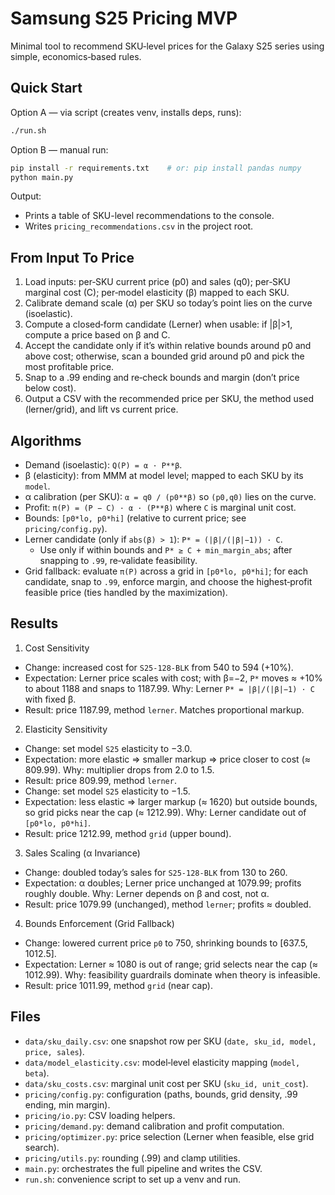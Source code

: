 # Samsung S25 Pricing MVP

Minimal tool to recommend SKU‑level prices for the Galaxy S25 series using simple, economics‑based rules.

## Quick Start

Option A — via script (creates venv, installs deps, runs):
```bash
./run.sh
```

Option B — manual run:
```bash
pip install -r requirements.txt    # or: pip install pandas numpy
python main.py
```

Output:
- Prints a table of SKU-level recommendations to the console.
- Writes `pricing_recommendations.csv` in the project root.

## From Input To Price
1) Load inputs: per‑SKU current price (p0) and sales (q0); per‑SKU marginal cost (C); per‑model elasticity (β) mapped to each SKU.
2) Calibrate demand scale (α) per SKU so today’s point lies on the curve (isoelastic).
3) Compute a closed‑form candidate (Lerner) when usable: if |β|>1, compute a price based on β and C.
4) Accept the candidate only if it’s within relative bounds around p0 and above cost; otherwise, scan a bounded grid around p0 and pick the most profitable price.
5) Snap to a .99 ending and re‑check bounds and margin (don’t price below cost).
6) Output a CSV with the recommended price per SKU, the method used (lerner/grid), and lift vs current price.

## Algorithms
- Demand (isoelastic): `Q(P) = α · P**β`.
- β (elasticity): from MMM at model level; mapped to each SKU by its `model`.
- α calibration (per SKU): `α = q0 / (p0**β)` so `(p0,q0)` lies on the curve.
- Profit: `π(P) = (P − C) · α · (P**β)` where `C` is marginal unit cost.
- Bounds: `[p0*lo, p0*hi]` (relative to current price; see `pricing/config.py`).
- Lerner candidate (only if `abs(β) > 1`): `P* = (|β|/(|β|−1)) · C`.
  - Use only if within bounds and `P* ≥ C + min_margin_abs`; after snapping to `.99`, re‑validate feasibility.
- Grid fallback: evaluate `π(P)` across a grid in `[p0*lo, p0*hi]`; for each candidate, snap to `.99`, enforce margin, and choose the highest‑profit feasible price (ties handled by the maximization).

## Results
1) Cost Sensitivity
- Change: increased cost for `S25-128-BLK` from 540 to 594 (+10%).
- Expectation: Lerner price scales with cost; with β=−2, `P*` moves ≈ +10% to about 1188 and snaps to 1187.99. Why: Lerner `P* = |β|/(|β|−1) · C` with fixed β.
- Result: price 1187.99, method `lerner`. Matches proportional markup.

2) Elasticity Sensitivity
- Change: set model `S25` elasticity to −3.0.
- Expectation: more elastic ⇒ smaller markup ⇒ price closer to cost (≈ 809.99). Why: multiplier drops from 2.0 to 1.5.
- Result: price 809.99, method `lerner`.
- Change: set model `S25` elasticity to −1.5.
- Expectation: less elastic ⇒ larger markup (≈ 1620) but outside bounds, so grid picks near the cap (≈ 1212.99). Why: Lerner candidate out of `[p0*lo, p0*hi]`.
- Result: price 1212.99, method `grid` (upper bound).

3) Sales Scaling (α Invariance)
- Change: doubled today’s sales for `S25-128-BLK` from 130 to 260.
- Expectation: α doubles; Lerner price unchanged at 1079.99; profits roughly double. Why: Lerner depends on β and cost, not α.
- Result: price 1079.99 (unchanged), method `lerner`; profits ≈ doubled.

4) Bounds Enforcement (Grid Fallback)
- Change: lowered current price `p0` to 750, shrinking bounds to [637.5, 1012.5].
- Expectation: Lerner ≈ 1080 is out of range; grid selects near the cap (≈ 1012.99). Why: feasibility guardrails dominate when theory is infeasible.
- Result: price 1011.99, method `grid` (near cap).

## Files
- `data/sku_daily.csv`: one snapshot row per SKU (`date, sku_id, model, price, sales`).
- `data/model_elasticity.csv`: model‑level elasticity mapping (`model, beta`).
- `data/sku_costs.csv`: marginal unit cost per SKU (`sku_id, unit_cost`).
- `pricing/config.py`: configuration (paths, bounds, grid density, .99 ending, min margin).
- `pricing/io.py`: CSV loading helpers.
- `pricing/demand.py`: demand calibration and profit computation.
- `pricing/optimizer.py`: price selection (Lerner when feasible, else grid search).
- `pricing/utils.py`: rounding (.99) and clamp utilities.
- `main.py`: orchestrates the full pipeline and writes the CSV.
- `run.sh`: convenience script to set up a venv and run.
